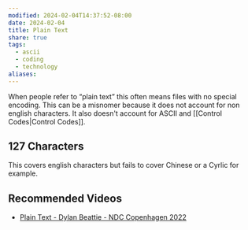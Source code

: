 ```yaml
---
modified: 2024-02-04T14:37:52-08:00
date: 2024-02-04
title: Plain Text
share: true
tags:
  - ascii
  - coding
  - technology
aliases: 
---
```

When people refer to “plain text” this often means files with no special encoding. This can be a misnomer because it does not account for non english characters. It also doesn't account for ASCII and [[Control Codes|Control Codes]].
## 127 Characters
This covers english characters but fails to cover Chinese or a Cyrlic for example.
## Recommended Videos
- [Plain Text - Dylan Beattie - NDC Copenhagen 2022](https://youtu.be/gd5uJ7Nlvvo?si=3JvNLHmnYFGmwmgR) 